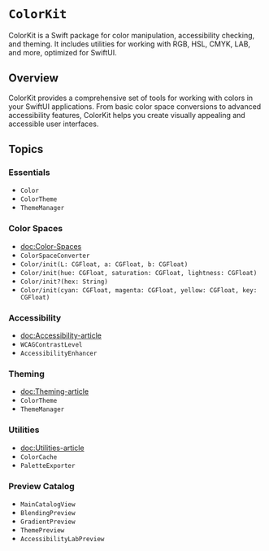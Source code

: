 # ``ColorKit``

ColorKit is a Swift package for color manipulation, accessibility checking, and theming. It includes utilities for working with RGB, HSL, CMYK, LAB, and more, optimized for SwiftUI.

## Overview

ColorKit provides a comprehensive set of tools for working with colors in your SwiftUI applications. From basic color space conversions to advanced accessibility features, ColorKit helps you create visually appealing and accessible user interfaces.

## Topics

### Essentials
- ``Color``
- ``ColorTheme``
- ``ThemeManager``

### Color Spaces
- <doc:Color-Spaces>
- ``ColorSpaceConverter``
- ``Color/init(L: CGFloat, a: CGFloat, b: CGFloat)``
- ``Color/init(hue: CGFloat, saturation: CGFloat, lightness: CGFloat)``
- ``Color/init?(hex: String)``
- ``Color/init(cyan: CGFloat, magenta: CGFloat, yellow: CGFloat, key: CGFloat)``

### Accessibility
- <doc:Accessibility-article>
- ``WCAGContrastLevel``
- ``AccessibilityEnhancer``

### Theming
- <doc:Theming-article>
- ``ColorTheme``
- ``ThemeManager``

### Utilities
- <doc:Utilities-article>
- ``ColorCache``
- ``PaletteExporter``

### Preview Catalog
- ``MainCatalogView``
- ``BlendingPreview``
- ``GradientPreview``
- ``ThemePreview``
- ``AccessibilityLabPreview``
